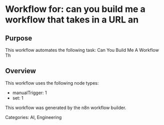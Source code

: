 # Workflow for: can you build me a workflow that takes in a URL an

## Purpose

This workflow automates the following task: Can You Build Me A Workflow Th

## Overview

This workflow uses the following node types:

- manualTrigger: 1
- set: 1

This workflow was generated by the n8n workflow builder.

Categories: AI, Engineering
